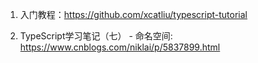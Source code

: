 
1. 入门教程：https://github.com/xcatliu/typescript-tutorial

2. TypeScript学习笔记（七） - 命名空间: https://www.cnblogs.com/niklai/p/5837899.html

